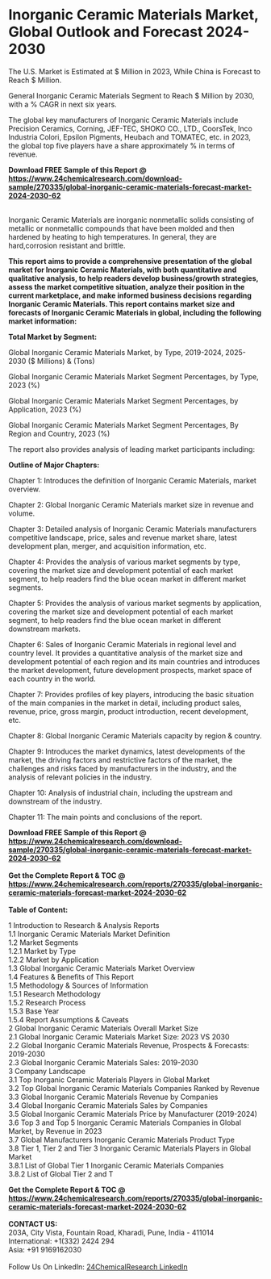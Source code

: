 <h1>Inorganic Ceramic Materials Market, Global Outlook and Forecast 2024-2030</h1><p>
The U.S. Market is Estimated at $ Million in 2023, While China is Forecast to Reach $ Million.</p><p>
General Inorganic Ceramic Materials Segment to Reach $ Million by 2030, with a % CAGR in next six years.</p><p>
The global key manufacturers of Inorganic Ceramic Materials include Precision Ceramics, Corning, JEF-TEC, SHOKO CO., LTD., CoorsTek, Inco Industria Colori, Epsilon Pigments, Heubach and TOMATEC, etc. in 2023, the global top five players have a share approximately % in terms of revenue.</p><div><b>Download FREE Sample of this Report @ 
            <a href="https://www.24chemicalresearch.com/download-sample/270335/global-inorganic-ceramic-materials-forecast-market-2024-2030-62">
            https://www.24chemicalresearch.com/download-sample/270335/global-inorganic-ceramic-materials-forecast-market-2024-2030-62</a></b></div><br><p>
Inorganic Ceramic Materials are inorganic nonmetallic solids consisting of metallic or nonmetallic compounds that have been molded and then hardened by heating to high temperatures. In general, they are hard,corrosion resistant and brittle.</p><p>
<strong>This report aims to provide a comprehensive presentation of the global market for Inorganic Ceramic Materials, with both quantitative and qualitative analysis, to help readers develop business/growth strategies, assess the market competitive situation, analyze their position in the current marketplace, and make informed business decisions regarding Inorganic Ceramic Materials. This report contains market size and forecasts of Inorganic Ceramic Materials in global, including the following market information:</strong>
</p><p>
<strong>Total Market by Segment:</strong></p><p>
Global Inorganic Ceramic Materials Market, by Type, 2019-2024, 2025-2030 ($ Millions) &amp; (Tons)</p><p>
Global Inorganic Ceramic Materials Market Segment Percentages, by Type, 2023 (%)</p><p>
</p><p>
Global Inorganic Ceramic Materials Market Segment Percentages, by Application, 2023 (%)</p><p>
</p><p>
Global Inorganic Ceramic Materials Market Segment Percentages, By Region and Country, 2023 (%)</p><p>
</p><p>
The report also provides analysis of leading market participants including:</p><p>
</p><p>
</p><p>
</p><p><strong>Outline of Major Chapters:</strong></p><p>
</p><p>Chapter 1: Introduces the definition of Inorganic Ceramic Materials, market overview.</p><p>
Chapter 2: Global Inorganic Ceramic Materials market size in revenue and volume.</p><p>
Chapter 3: Detailed analysis of Inorganic Ceramic Materials manufacturers competitive landscape, price, sales and revenue market share, latest development plan, merger, and acquisition information, etc.</p><p>
Chapter 4: Provides the analysis of various market segments by type, covering the market size and development potential of each market segment, to help readers find the blue ocean market in different market segments.</p><p>
Chapter 5: Provides the analysis of various market segments by application, covering the market size and development potential of each market segment, to help readers find the blue ocean market in different downstream markets.</p><p>
Chapter 6: Sales of Inorganic Ceramic Materials in regional level and country level. It provides a quantitative analysis of the market size and development potential of each region and its main countries and introduces the market development, future development prospects, market space of each country in the world.</p><p>
Chapter 7: Provides profiles of key players, introducing the basic situation of the main companies in the market in detail, including product sales, revenue, price, gross margin, product introduction, recent development, etc.</p><p>
Chapter 8: Global Inorganic Ceramic Materials capacity by region &amp; country.</p><p>
Chapter 9: Introduces the market dynamics, latest developments of the market, the driving factors and restrictive factors of the market, the challenges and risks faced by manufacturers in the industry, and the analysis of relevant policies in the industry.</p><p>
Chapter 10: Analysis of industrial chain, including the upstream and downstream of the industry.</p><p>
Chapter 11: The main points and conclusions of the report.</p><div><b>Download FREE Sample of this Report @ 
            <a href="https://www.24chemicalresearch.com/download-sample/270335/global-inorganic-ceramic-materials-forecast-market-2024-2030-62">
            https://www.24chemicalresearch.com/download-sample/270335/global-inorganic-ceramic-materials-forecast-market-2024-2030-62</a></b></div><br><div><b>Get the Complete Report & TOC @ 
            <a href="https://www.24chemicalresearch.com/reports/270335/global-inorganic-ceramic-materials-forecast-market-2024-2030-62">
            https://www.24chemicalresearch.com/reports/270335/global-inorganic-ceramic-materials-forecast-market-2024-2030-62</a></b></div><br>
            <b>Table of Content:</b><p>1 Introduction to Research & Analysis Reports<br />
    1.1 Inorganic Ceramic Materials Market Definition<br />
    1.2 Market Segments<br />
        1.2.1 Market by Type<br />
        1.2.2 Market by Application<br />
    1.3 Global Inorganic Ceramic Materials Market Overview<br />
    1.4 Features & Benefits of This Report<br />
    1.5 Methodology & Sources of Information<br />
        1.5.1 Research Methodology<br />
        1.5.2 Research Process<br />
        1.5.3 Base Year<br />
        1.5.4 Report Assumptions & Caveats<br />
2 Global Inorganic Ceramic Materials Overall Market Size<br />
    2.1 Global Inorganic Ceramic Materials Market Size: 2023 VS 2030<br />
    2.2 Global Inorganic Ceramic Materials Revenue, Prospects & Forecasts: 2019-2030<br />
    2.3 Global Inorganic Ceramic Materials Sales: 2019-2030<br />
3 Company Landscape<br />
    3.1 Top Inorganic Ceramic Materials Players in Global Market<br />
    3.2 Top Global Inorganic Ceramic Materials Companies Ranked by Revenue<br />
    3.3 Global Inorganic Ceramic Materials Revenue by Companies<br />
    3.4 Global Inorganic Ceramic Materials Sales by Companies<br />
    3.5 Global Inorganic Ceramic Materials Price by Manufacturer (2019-2024)<br />
    3.6 Top 3 and Top 5 Inorganic Ceramic Materials Companies in Global Market, by Revenue in 2023<br />
    3.7 Global Manufacturers Inorganic Ceramic Materials Product Type<br />
    3.8 Tier 1, Tier 2 and Tier 3 Inorganic Ceramic Materials Players in Global Market<br />
        3.8.1 List of Global Tier 1 Inorganic Ceramic Materials Companies<br />
        3.8.2 List of Global Tier 2 and T</p><div><b>Get the Complete Report & TOC @ 
            <a href="https://www.24chemicalresearch.com/reports/270335/global-inorganic-ceramic-materials-forecast-market-2024-2030-62">
            https://www.24chemicalresearch.com/reports/270335/global-inorganic-ceramic-materials-forecast-market-2024-2030-62</a></b></div><br><b>CONTACT US:</b><br>
            203A, City Vista, Fountain Road, Kharadi, Pune, India - 411014<br>
            International: +1(332) 2424 294<br>
            Asia: +91 9169162030 <br><br>
            Follow Us On LinkedIn: <a href="https://www.linkedin.com/company/24chemicalresearch/">24ChemicalResearch LinkedIn</a>